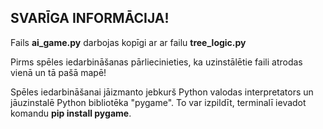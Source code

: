## SVARĪGA INFORMĀCIJA!

Fails **ai_game.py** darbojas kopīgi ar ar failu **tree_logic.py**

Pirms spēles iedarbināšanas pārliecinieties, ka uzinstālētie faili atrodas vienā un tā pašā mapē!

Spēles iedarbināšanai jāizmanto jebkurš Python valodas interpretators un jāuzinstalē Python bibliotēka "pygame". To var izpildīt, terminalī ievadot komandu **pip install pygame**.
